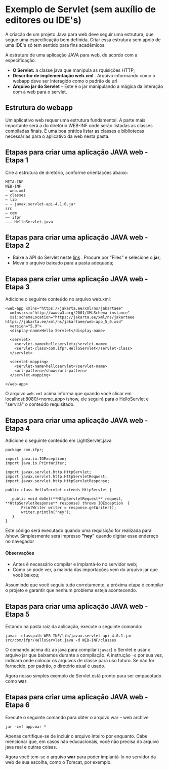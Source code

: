 
# Exemplo de Servlet (sem auxílio de editores ou IDE's)

A criação de um projeto Java para web deve seguir uma estrutura, que segue uma especificação bem definida. 
Criar essa estrutura sem apoio de uma IDE's só tem sentido para fins acadêmicos.


A estrutura de uma aplicação JAVA para web, de acordo com a especificação.

 - **O Servlet:** a classe java que manipula as rquisições HTTP; 
 - **Descritor de implementação web.xml** . Arquivo informando como o webapp deve ser interagido como o padrão de url 
 - **Arquivo jar do Servlet** – Este é o jar manipulando a mágica da interação com a web para o servlet.

## Estrutura do webapp

Um aplicativo web requer uma estrutura fundamental. A parte mais importante será a do diretório WEB-INF onde serão listadas as classes compiladas finais. É uma boa prática listar as classes e bibliotecas necessárias para o aplicativo da web nesta pasta.

## Etapas para criar uma aplicação JAVA web - Etapa 1
Crie a estrutura de diretório, conforme orientações abaixo:

	META-INF
	WEB-INF
	– web.xml
	– classes
	– lib
	– – javax.servlet-api-4.1.0.jar
	src
	– com
	–– ifpr
	——– HelloServlet.java

## Etapas para criar uma aplicação JAVA web - Etapa 2

 - Baixe a API do Servlet neste [link](https://mvnrepository.com/artifact/javax.servlet/javax.servlet-api/4.0.1) . Procure por "Files" e selecione o **jar**;
 - Mova o arquivo baixado para a pasta adequada;


##  Etapas para criar uma aplicação JAVA web - Etapa 3

Adicione o  seguinte conteúdo no arquivo web.xml: 
	
<?xml version="1.0" encoding="UTF-8"?>
	<web-app xmlns="https://jakarta.ee/xml/ns/jakartaee"
	  xmlns:xsi="http://www.w3.org/2001/XMLSchema-instance"
	  xsi:schemaLocation="https://jakarta.ee/xml/ns/jakartaee https://jakarta.ee/xml/ns/jakartaee/web-app_5_0.xsd"
	  version="5.0">
	  <display-name>Hello Servlet</display-name>

	  <servlet>
	    <servlet-name>helloservlet</servlet-name>
	    <servlet-class>com.ifpr.HelloServlet</servlet-class>
	  </servlet>

	  <servlet-mapping>
	    <servlet-name>helloservlet</servlet-name>
	    <url-pattern>/show</url-pattern>
	  </servlet-mapping>

	</web-app>


O arquivo `web.xml` acima informa que quando você clicar em localhost:8080/<nome_app>/show, ele seguirá para o HelloServlet e "servirá" o conteúdo requisitado.

##  Etapas para criar uma aplicação JAVA web - Etapa 4

Adicione o seguinte conteúdo em LightServlet.java

```
package com.ifpr;
   
import java.io.IOException;
import java.io.PrintWriter;

import javax.servlet.http.HttpServlet;
import javax.servlet.http.HttpServletRequest;
import javax.servlet.http.HttpServletResponse;

public class HelloServlet extends HttpServlet {

   public void doGet(**HttpServletRequest** request, **HttpServletResponse** response) throws IOException  {
       PrintWriter writer = response.getWriter();
       writer.println("hey");
   }
}
```

Este código será executado quando uma requisição for realizada para /show. Simplesmente será impresso **"hey"** quando digitar esse endereço no navegador  

#### Observações 

 - Antes é necessário compilar e implantá-lo no servidor web;
 - Como se pode ver, a maioria das importações vem do arquivo jar que você baixou;

Assumindo que você seguiu tudo corretamente, a próxima etapa é compilar o projeto e garantir que nenhum problema esteja acontecendo.

## Etapas para criar uma aplicação JAVA web - Etapa 5


Estando na pasta raiz da aplicação, execute o seguinte comando:
```
javac -classpath WEB-INF/lib/javax.servlet-api-4.0.1.jar src/com/ifpr/HelloServlet.java -d WEB-INF/classes
```
O comando acima diz ao java para compilar (`javac`) o Servlet e usar o arquivo jar que baixamos durante a compilação. 
A instrução `-d` por sua vez, indicará onde colocar os arquivos de classe para uso futuro. Se não for fornecido, por padrão, o diretório atual é usado.

Agora nosso simples exemplo de Servlet está pronto para ser empacotado como **war**.

## Etapas para criar uma aplicação JAVA web - Etapa 6

Execute o seguinte comando para obter o arquivo war – web archive

`jar -cvf app.war *`

Apenas certifique-se de incluir o arquivo inteiro por enquanto. Cabe mencionar que, em casos não educacionais, você não precisa do arquivo java real e outras coisas.

Agora você tem-se o arquivo **war** para poder implantá-lo no servidor da web de sua escolha, como o Tomcat, por exemplo.
